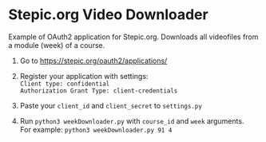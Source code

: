 # Stepic.org Video Downloader

Example of OAuth2 application for Stepic.org. Downloads all videofiles from a module (week) of a course.

1. Go to https://stepic.org/oauth2/applications/

2. Register your application with settings:  
`Client type: confidential`  
`Authorization Grant Type: client-credentials`

3. Paste your `client_id` and `client_secret` to `settings.py`

4. Run `python3 weekDownloader.py` with `course_id` and `week` arguments.  
For example: `python3 weekDownloader.py 91 4`
